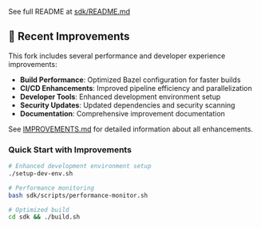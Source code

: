 
See full README at [sdk/README.md](sdk/README.md)

## 🚀 Recent Improvements

This fork includes several performance and developer experience improvements:

- **Build Performance**: Optimized Bazel configuration for faster builds
- **CI/CD Enhancements**: Improved pipeline efficiency and parallelization
- **Developer Tools**: Enhanced development environment setup
- **Security Updates**: Updated dependencies and security scanning
- **Documentation**: Comprehensive improvement documentation

See [IMPROVEMENTS.md](IMPROVEMENTS.md) for detailed information about all enhancements.

### Quick Start with Improvements

```bash
# Enhanced development environment setup
./setup-dev-env.sh

# Performance monitoring
bash sdk/scripts/performance-monitor.sh

# Optimized build
cd sdk && ./build.sh
```
